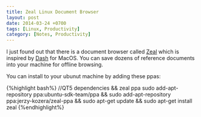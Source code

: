 ```yaml
---
title: Zeal Linux Document Browser
layout: post
date: 2014-03-24 +0700
tags: [Linux, Productivity]
category: [Notes, Productivity]
---
```


I just found out that there is a document browser called <a href="http://zealdocs.org/" target="_blank">Zeal</a> which is inspired by <a href="http://kapeli.com/dash" target="_blank">Dash</a> for MacOS. You can save dozens of reference documents into your machine for offline browsing.

You can install to your ubunut machine by adding these ppas:


{%highlight bash%}
//QT5 dependencies && zeal ppa
sudo add-apt-repository ppa:ubuntu-sdk-team/ppa &&
sudo add-apt-repository ppa:jerzy-kozera/zeal-ppa &&
sudo apt-get update &&
sudo apt-get install zeal
{%endhighlight%}

